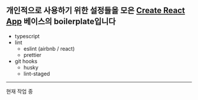 ## 개인적으로 사용하기 위한 설정들을 모은 [Create React App](https://github.com/facebook/create-react-app) 베이스의 boilerplate입니다

- typescript
- lint
  - eslint (airbnb / react)
  - prettier
- git hooks
  - husky
  - lint-staged

---

현재 작업 중
